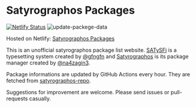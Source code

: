 # Satyrographos Packages

[![Netlify Status](https://api.netlify.com/api/v1/badges/c47a37ca-b7e2-4ccf-8de9-250e51c9981e/deploy-status)](https://app.netlify.com/sites/satyrographos-packages/deploys)
![update-packege-data](https://github.com/matsud224/satyrographos-package-index/workflows/update-packege-data/badge.svg)

Hosted on Netlify: [Satyrographos Packages](https://satyrographos-packages.netlify.app/)

This is an unofficial satyrographos package list website. [SATySFi](https://github.com/gfngfn/SATySFi) is a typesetting system created by [@gfngfn](https://github.com/gfngfn) and [Satyrographos](https://github.com/na4zagin3/satyrographos) is its package manager created by [@na4zagin3](https://github.com/na4zagin3).

Package informations are updated by GitHub Actions every hour. They are fetched from [satyrographos-repo](https://github.com/na4zagin3/satyrographos-repo).

Suggestions for improvement are welcome. Please send issues or pull-requests casually.
